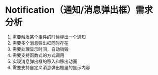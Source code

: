 # Notification（通知/消息弹出框）需求分析

1. 需要触发某个事件的时候弹出一个通知
2. 需要多个消息弹出框同时存在
3. 需要处理显示时间，自动销毁
4. 需要支持函数式的方式调用
5. 实现消息弹出框的移入和移出动画
6. 需要支持自定义消息弹出框里的显示内容
